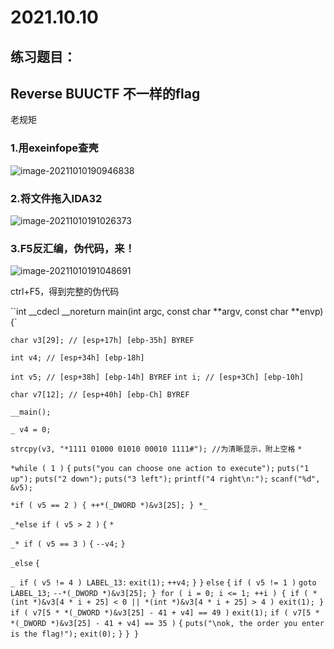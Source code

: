 # 2021.10.10

## 练习题目：

## Reverse BUUCTF 不一样的flag

老规矩

### 1.用exeinfope查壳

![image-20211010190946838](https://i.loli.net/2021/10/10/AQpSqJ2OUEiMaIK.png)



### 2.将文件拖入IDA32

![image-20211010191026373](https://i.loli.net/2021/10/10/D3fISzXNC4b6Btd.png)



### 3.F5反汇编，伪代码，来！

![image-20211010191048691](https://i.loli.net/2021/10/10/S5hYDReqU6ZfsAI.png)

ctrl+F5，得到完整的伪代码



``int __cdecl __noreturn main(int argc, const char **argv, const char **envp)
{`

  `char v3[29]; // [esp+17h] [ebp-35h] BYREF`

  `int v4; // [esp+34h] [ebp-18h]`

  `int v5; // [esp+38h] [ebp-14h] BYREF`
         `int i; // [esp+3Ch] [ebp-10h]`

  `char v7[12]; // [esp+40h] [ebp-Ch] BYREF`

`__main();`

`_ v4 = 0;`

 `strcpy(v3, "*1111 01000 01010 00010 1111#"); //为清晰显示，附上空格`
  `*`

`*while ( 1 )`
  `{`
    `puts("you can choose one action to execute");`
    `puts("1 up");`
    `puts("2 down");`
    `puts("3 left");`
    `printf("4 right\n:");`
    `scanf("%d", &v5);`

`*if ( v5 == 2 )
    {
      ++*(_DWORD *)&v3[25];
    }
    *_`

`_*else if ( v5 > 2 )`
    `{`
     `*`

`_* if ( v5 == 3 )`
      `{`
        `--v4;`
      `}`  

`_else`
      `{`   

`_ if ( v5 != 4 )
LABEL_13:`
          `exit(1);`
        `++v4;`
      `}`
    `}`
    `else`
    `{`
      `if ( v5 != 1 )`
        `goto LABEL_13;`
      `--*(_DWORD *)&v3[25];
    }
    for ( i = 0; i <= 1; ++i )
    {
      if ( *(int *)&v3[4 * i + 25] < 0 || *(int *)&v3[4 * i + 25] > 4 )
        exit(1);
    }
    if ( v7[5 * *(_DWORD *)&v3[25] - 41 + v4] == 49 )`
      `exit(1);`
    `if ( v7[5 * *(_DWORD *)&v3[25] - 41 + v4] == 35 )`
    `{`
      `puts("\nok, the order you enter is the flag!");`
      `exit(0);`
    `}`
  `}
}`



